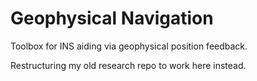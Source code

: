 # Geophysical Navigation
Toolbox for INS aiding via geophysical position feedback.

Restructuring my old research repo to work here instead.